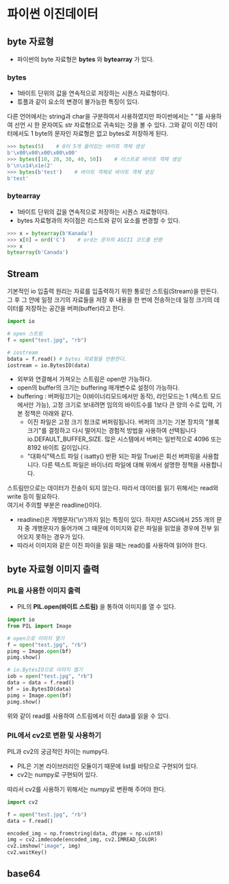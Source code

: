 # 파이썬 이진데이터

## byte 자료형
* 파이썬의 byte 자료형은 __bytes__ 와 __bytearray__ 가 있다.

### bytes
* 1바이트 단위의 값을 연속적으로 저장하는 시퀀스 자료형이다.
* 튜플과 같이 요소의 변경이 불가능한 특징이 있다.<br>

다른 언어에서는 string과 char을 구분하여서 사용하였지만 파이썬에서는 " "를 사용하여 선언 시 한 문자여도 str 자료형으로 귀속되는 것을 볼 수 있다. 그와 같이 이진 데이터에서도 1 byte의 문자인 자료형은 없고 bytes로 저장하게 된다.

```py
>>> bytes(5)    # 0이 5개 들어있는 바이트 객체 생성
b'\x00\x00\x00\x00\x00'
>>> bytes([10, 20, 30, 40, 50])    # 리스트로 바이트 객체 생성
b'\n\x14\x1e(2'
>>> bytes(b'test')    # 바이트 객체로 바이트 객체 생성
b'test'
```

### bytearray
* 1바이트 단위의 값을 연속적으로 저장하는 시퀀스 자료형이다.
* bytes 자료형과의 차이점은 리스트와 같이 요소를 변경할 수 있다.

```py
>>> x = bytearray(b'Kanada')
>>> x[0] = ord('C')    # ord는 문자의 ASCII 코드를 반환
>>> x
bytearray(b'Canada')
```

## Stream
기본적인 io 입출력 원리는 자료를 입출력하기 위한 통로인 스트림(Stream)을 만든다. 그 후 그 안에 일정 크기의 자료들을 저장 후 내용을 한 번에 전송하는데 일정 크기의 데이터를 저장하는 공간을 버퍼(buffer)라고 한다.

```py
import io

# open 스트림
f = open("test.jpg", "rb")

# iostream
bdata = f.read() # bytes 자료형을 반환한다.
iostream = io.BytesIO(data)
```

* 외부와 연결해서 가져오는 스트림은 open만 가능하다.
* open의 buffer의 크기는 buffering 매개변수로 설정이 가능하다.
* buffering : 버퍼링끄기는 0(바이너리모드에서만 동작), 라인모드는 1 (텍스트 모드에서만 가능), 고정 크기로 보내려면 임의의 바이트수를 1보다 큰 양의 수로 입력, 기본 정책은 아래와 같다.
    * 이진 파일은 고정 크기 청크로 버퍼링됩니다. 버퍼의 크기는 기본 장치의 "블록 크기"를 결정하고 다시 떨어지는 경험적 방법을 사용하여 선택됩니다 io.DEFAULT_BUFFER_SIZE. 많은 시스템에서 버퍼는 일반적으로 4096 또는 8192 바이트 길이입니다.
    * "대화식"텍스트 파일 ( isatty() 반환 되는 파일 True)은 회선 버퍼링을 사용합니다. 다른 텍스트 파일은 바이너리 파일에 대해 위에서 설명한 정책을 사용합니다.

스트림만으로는 데이터가 전송이 되지 않는다. 따라서 데이터를 읽기 위해서는 read와 write 등이 필요하다.  
여기서 주의할 부분은 readline()이다.
* readline()은 개행문자('\n')까지 읽는 특징이 있다. 하지만 ASCii에서 255 개의 문자 중 개행문자가 들어가며 그 때문에 이미지와 같은 파일을 읽었을 경우에 전부 읽어오지 못하는 경우가 있다.
* 따라서 이미지와 같은 이진 파이을 읽을 때는 read()를 사용하여 읽어야 한다.

## byte 자료형 이미지 출력

### PIL을 사용한 이미지 출력
* PIL의 __PIL.open(바이트 스트림)__ 을 통하여 이미지를 열 수 있다.

```py
import io
from PIL import Image

# open으로 이미지 열기
f = open("test.jpg", "rb")
pimg = Image.open(bf)
pimg.show()

# io.BytesIO으로 이미지 열기
iob = open("test.jpg", "rb")
data = data = f.read()
bf = io.BytesIO(data)
pimg = Image.open(bf)
pimg.show()
```
위와 같이 read를 사용하여 스트림에서 이진 data를 읽을 수 있다.

### PIL에서 cv2로 변환 및 사용하기
PIL과 cv2의 궁금적인 차이는 numpy다.
* PIL은 기본 라이브러리인 모듈이기 때문에 list를 바탕으로 구현되어 있다.
* cv2는 numpy로 구현되어 있다.<br>

따라서 cv2를 사용하기 위해서는 numpy로 변환해 주어야 한다.

```py
import cv2

f = open("test.jpg", "rb")
data = f.read()

encoded_img = np.fromstring(data, dtype = np.uint8)
img = cv2.imdecode(encoded_img, cv2.IMREAD_COLOR)
cv2.imshow("image", img)
cv2.waitKey()
```

## base64